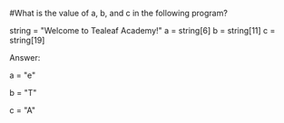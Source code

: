 #What is the value of a, b, and c in the following program?

string = "Welcome to Tealeaf Academy!"
a = string[6]
b = string[11]
c = string[19]

Answer:

a = "e"

b = "T"

c = "A"